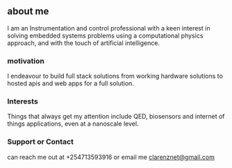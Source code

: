 ## about me

I am an Instrumentation and control professional with a keen interest in solving embedded systems problems using a computational physics approach, and with the touch of artificial intelligence.

### motivation

I endeavour to build full stack solutions from working hardware solutions to hosted apis and web apps for a full solution.

### Interests

Things that always get my attention include QED, biosensors and internet of things applications, even at a nanoscale level.

### Support or Contact

can reach me out at +254713593916 
or email me clarenznet@gmail.com
